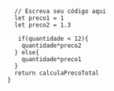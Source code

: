```function calculaPrecoTotal(quantidade) {
  // Escreva seu código aqui
  let preco1 = 1
  let preco2 = 1.3
  
   if(quantidade < 12){
    quantidade*preco2
  } else{
    quantidade*preco1
  }
  return calculaPrecoTotal
}
